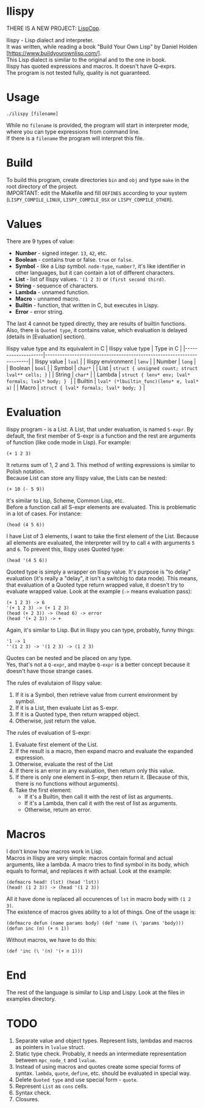 # Ilispy
THERE IS A NEW PROJECT: [LispCpp](https://github.com/InAnYan/LispCpp).

Ilispy - Lisp dialect and interpreter.  
It was written, while reading a book "Build Your Own Lisp" by Daniel Holden [https://www.buildyourownlisp.com/].  
This Lisp dialect is similar to the original and to the one in book.  
Ilispy has quoted expressions and macros. It doesn't have Q-exprs.  
The program is not tested fully, quality is not guaranteed.  

# Usage
	./ilispy [filename]
While no `filename` is provided, the program will start in interpreter mode, where you can type expressions from command line.  
If there is a `filename` the program will interpret this file.  
  
# Build
To build this program, create directories `bin` and `obj` and type `make` in the root directory of the project.  
IMPORTANT: edit the Makefile and fill `DEFINES` according to your system (`LISPY_COMPILE_LINUX`, `LISPY_COMPILE_OSX` or `LISPY_COMPILE_OTHER`).  

# Values
There are 9 types of value:

* __Number__ - signed integer. `13`, `42`, etc.
* __Boolean__ - contains true or false. `true` or `false`.
* __Symbol__ - like a Lisp symbol. `node-type`, `number?`, it's like identifier in other languages, but it can contain a lot of different characters.
* __List__ - list of Ilispy values. `'(1 2 3)` or `(first second third)`.
* __String__ - sequence of characters.
* __Lambda__ - unnamed function.
* __Macro__ - unnamed macro.
* __Builtin__ - function, that written in C, but executes in Lispy.
* __Error__ - error string.

The last 4 cannot be typed directly, they are results of builtin functions. Also, there is `Quoted type`, it contains value, which evaluation is delayed (details in [Evaluation] section).

Ilispy value type and its equivalent in C
| Ilispy value type  | Type in C                                                             |
|--------------------|-----------------------------------------------------------------------|
| Ilispy value       | `lval`                                                                |
| Ilispy environment | `lenv`                                                                |
| Number             | `long`                                                                |
| Boolean            | `bool`                                                                |
| Symbol             | `char*`                                                               |
| List               | ``` struct { unsigned count; struct lval** cells; } ```               |
| String             | `char*`                                                               |
| Lambda             | ``` struct { lenv* env; lval* formals; lval* body; }  ```             |
| Builtin            | `lval* (*lbuiltin_func)(lenv* e, lval* a)`                            |
| Macro              | ``` struct { lval* formals; lval* body; } ```                         |

# Evaluation
Ilispy program - is a List. A List, that under evaluation, is named `S-expr`. By default, the first member of S-expr is a function and the rest are arguments of function (like code mode in Lisp). For example:

    (+ 1 2 3)

It returns sum of 1, 2 and 3. This method of writing expressions is similar to Polish notation.  
Because List can store any Ilispy value, the Lists can be nested:  

	(+ 10 (- 5 9))

It's similar to Lisp, Scheme, Common Lisp, etc.  
Before a function call all S-expr elements are evaluated. This is problematic in a lot of cases. For instance:  

	(head (4 5 6))

I have List of 3 elements, I want to take the first element of the List. Because all elements are evaluated, the interpreter will try to call `4` with arguments `5` and `6`. To prevent this, Ilispy uses Quoted type:  

	(head '(4 5 6))

Quoted type is simply a wrapper on Ilispy value. It's purpose is "to delay" evaluation (it's really a "delay", it isn't a switchig to data mode). This means, that evaluation of a Quoted type return wrapped value, it doesn't try to evaluate wrapped value. Look at the example (`->` means evaluation pass):  

	(+ 1 2 3) -> 6
	'(+ 1 2 3) -> (+ 1 2 3)
	(head (+ 2 3)) -> (head 6) -> error
	(head '(+ 2 3)) -> +

Again, it's similar to Lisp. But in Ilispy you can type, probably, funny things:  

	'1 -> 1
	''(1 2 3) -> '(1 2 3) -> (1 2 3)

Quotes can be nested and be placed on any type.  
Yes, that's not a `Q-expr`, and maybe `Q-expr` is a better concept because it doesn't have those strange cases.    

The rules of evalutaion of Ilispy value:

1. If it is a Symbol, then retrieve value from current environment by symbol.  
2. If it is a List, then evaluate List as S-expr.  
3. If it is a Quoted type, then return wrapped object.  
3. Otherwise, just return the value.  

The rules of evaluation of S-expr:

1. Evaluate first element of the List.  
2. If the result is a macro, then expand macro and evaluate the expanded expression.
3. Otherwise, evaluate the rest of the List
4. If there is an error in any evaluation, then return only this value.  
5. If there is only one element in S-expr, then return it. (Because of this, there is no functions without arguments).  
6. Take the first element:
	* If it's a Builtin, then call it with the rest of list as arguments.  
	* If it's a Lambda, then call it with the rest of list as arguments.  
	* Otherwise, return an error.  

# Macros
I don't know how macros work in Lisp.  
Macros in Ilispy are very simple: macros contain formal and actual arguments, like a lambda. A macro tries to find symbol in its body, which equals to formal, and replaces it with actual. Look at the example:  

	(defmacro head! (lst) (head 'lst))
	(head! (1 2 3)) -> (head '(1 2 3))

All it have done is replaced all occurences of `lst` in macro body with `(1 2 3)`.  
The existence of macros gives ability to a lot of things. One of the usage is:  

	(defmacro defun (name params body) (def 'name (\ 'params 'body)))
	(defun inc (n) (+ n 1))

Without macros, we have to do this:  

	(def 'inc (\ '(n) '(+ n 1)))
	
# End
The rest of the language is similar to Lisp and Lispy. Look at the files in examples directory.

# TODO
1. Separate value and object types. Represent lists, lambdas and macros as pointers in `lvalue` struct.
2. Static type check. Probably, it needs an intermediate representation between `mpc_node_t` and `lvalue`.
3. Instead of using macros and quotes create some special forms of syntax. `lambda`, `quote`, `define`, etc. should be evaluated in special way.
4. Delete `Quoted type` and use special form - `quote`.
5. Represent `List` as `cons` cells.
6. Syntax check.
7. Closures.
